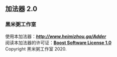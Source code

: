 ## 加法器 2.0
### 黑米粥工作室
使用本加法器：***<http://www.heimizhou.ga/Adder>***  
阅读本加法器的许可证：[**Boost Software License 1.0**](https://github.com/Heymmy-Zhou/Adder/blob/master/LICENSE_1_0.txt)  
Copyright 黑米粥工作室 2020.
